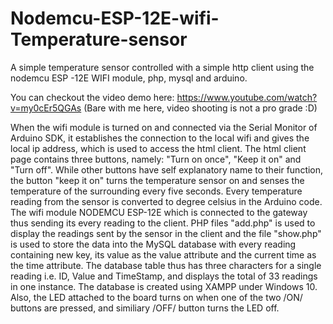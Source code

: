 # Nodemcu-ESP-12E-wifi-Temperature-sensor
A simple temperature sensor controlled with a simple http client using the nodemcu ESP -12E WIFI module, php, mysql and arduino.

You can checkout the video demo here: https://www.youtube.com/watch?v=my0cEr5QGAs (Bare with me here, video shooting is not a pro grade :D)

When the wifi module is turned on and connected via the Serial Monitor of Arduino SDK, it establishes the connection to the local wifi and gives the local ip address, which is used to access the html client. The html client page contains three buttons, namely: "Turn on once", "Keep it on" and "Turn off". While other buttons have self explanatory name to their function, the button "keep it on" turns the temperature sensor on and senses the temperature of the surrounding every five seconds. Every temperature reading from the sensor is converted to degree celsius in the Arduino code. 
The wifi module NODEMCU ESP-12E which is connected to the gateway thus sending its every reading to the client. PHP files "add.php" is used to display the readings sent by the sensor in the client and the file "show.php" is used to store the data into the MySQL database with every reading containing new key, its value as the value attribute and the current time as the time attribute. The database table thus has three characters for a single reading i.e. ID, Value and TimeStamp, and displays the total of 33 readings in one instance. The database is created using XAMPP under Windows 10.
Also, the LED attached to the board turns on when one of the two /ON/ buttons are pressed, and similiary /OFF/ button turns the LED off.

